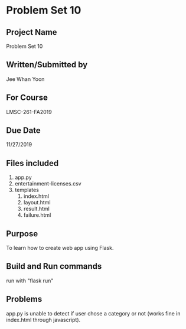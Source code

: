 # Problem Set 10

## Project Name
Problem Set 10

## Written/Submitted by 
Jee Whan Yoon

## For Course
LMSC-261-FA2019

## Due Date
11/27/2019

## Files included
1. app.py
2. entertainment-licenses.csv
3. templates
	1. index.html
	2. layout.html
	3. result.html
	4. failure.html

## Purpose
To learn how to create web app using Flask.

## Build and Run commands
run with "flask run"

## Problems
app.py is unable to detect if user chose a category or not (works fine in index.html through javascript).


